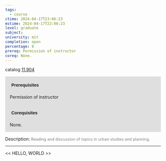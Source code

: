 ```yaml
---
tags:
  - course
ctime: 2024-04-17T23:06:23
mstime: 2024-04-17T23:06:23
level: graduate
subject: 
university: mit
completion: open
percentage: 0
prereq: Permission of instructor
coreq: None.
---
```


catalog [11.904](http://student.mit.edu/catalog/m11c.html#11.904)

<span style="display: block; padding: 15px; background-color: rgb(100, 100, 100, 0.2);"><font id="m_prereq624_0" style="display: block; font-family: Arial, sans-serif; font-weight: bold; padding: 5px">Prerequisites</font><br><span id="prereq624_0">Permission of instructor</span></span>
<span style="display: block; padding: 15px; background-color: rgb(100, 100, 100, 0.2);"><font id="m_coreq624_0" style="display: block; font-family: Arial, sans-serif; font-weight: bold; padding: 5px">Corequisites</font><br><span id="coreq624_0">None.</span></span>

<font style="">Description:</font>
<font style="color: grey; font-size: 0.8rem;">Reading and discussion of topics in urban studies and planning.</font>



---

<< HELLO, WORLD >>
